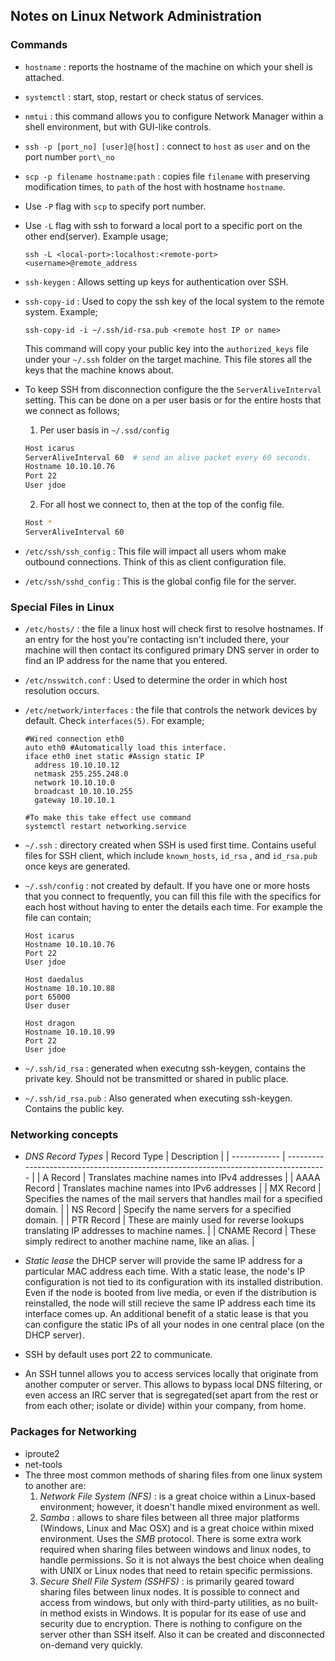 ## Notes on Linux Network Administration

### Commands
* `hostname` : reports the hostname of the machine on which your
  shell is attached.

* `systemctl` : start, stop, restart or check status of services.

* `nmtui` : this command allows you to configure Network Manager
  within a shell environment, but with GUI-like controls.

* `ssh -p [port_no] [user]@[host]` : connect to `host` as `user`
  and on the port number `port\_no`

* `scp -p filename hostname:path` : copies file `filename` with
  preserving modification times, to `path` of the host with hostname
  `hostname`.

* Use `-P` flag with `scp` to specify port number.

* Use `-L` flag with ssh to forward a local port to a specific
  port on the other end(server). Example usage;
  ```
  ssh -L <local-port>:localhost:<remote-port> <username>@remote_address
  ```

* `ssh-keygen` : Allows setting up keys for authentication over SSH.

* `ssh-copy-id` : Used to copy the ssh key of the local system to
  the remote system. Example;
  ```
  ssh-copy-id -i ~/.ssh/id-rsa.pub <remote host IP or name>
  ```
  This command will copy your public key into the `authorized_keys` file
  under your `~/.ssh` folder on the target machine. This file stores all
  the keys that the machine knows about.

* To keep SSH from disconnection configure the the `ServerAliveInterval`
  setting. This can be done on a per user basis or for the entire hosts
  that we connect as follows;
  1. Per user basis in `~/.ssd/config`
  ```bash
  Host icarus
  ServerAliveInterval 60  # send an alive packet every 60 seconds.
  Hostname 10.10.10.76
  Port 22
  User jdoe
  ```
  2. For all host we connect to, then at the top of the config file.
  ```bash
  Host *
  ServerAliveInterval 60
  ```
* `/etc/ssh/ssh_config` : This file will impact all users whom make
  outbound connections. Think of this as client configuration file.

* `/etc/ssh/sshd_config` : This is the global config file for the server.

### Special Files in Linux
* `/etc/hosts/` : the file a linux host will check first to resolve
  hostnames. If an entry for the host you're contacting isn't included
  there, your machine will then contact its configured primary DNS
  server in order to find an IP address for the name that you entered.

* `/etc/nsswitch.conf` : Used to determine the order in which host
  resolution occurs.

* `/etc/network/interfaces` : the file that controls the network
  devices by default. Check `interfaces(5)`. For example;
  ```
  #Wired connection eth0
  auto eth0 #Automatically load this interface.
  iface eth0 inet static #Assign static IP
    address 10.10.10.12
    netmask 255.255.248.0
    network 10.10.10.0
    broadcast 10.10.10.255
    gateway 10.10.10.1

  #To make this take effect use command
  systemctl restart networking.service
  ```
* `~/.ssh` : directory created when SSH is used first time. Contains
  useful files for SSH client, which include `known_hosts`, `id_rsa`
  , and `id_rsa.pub` once keys are generated.

* `~/.ssh/config` : not created by default. If you have one or more
  hosts that you connect to frequently, you can fill this file with
  the specifics for each host without having to enter the details
  each time. For example the file can contain;
  ```
  Host icarus
  Hostname 10.10.10.76
  Port 22
  User jdoe

  Host daedalus
  Hostname 10.10.10.88
  port 65000
  User duser

  Host dragon
  Hostname 10.10.10.99
  Port 22
  User jdoe
  ```
* `~/.ssh/id_rsa` : generated when executng ssh-keygen, contains the
  private key. Should not be transmitted or shared in public place.

* `~/.ssh/id_rsa.pub` : Also generated when executing ssh-keygen.
  Contains the public key.

### Networking concepts
* *DNS Record Types*
  | Record Type  | Description                                                                          |
  | ------------ | ------------------------------------------------------------------------------------ |
  | A Record     | Translates machine names into IPv4 addresses                                         |
  | AAAA Record  | Translates machine names into IPv6 addresses                                         |
  | MX Record    | Specifies the names of the mail servers that handles mail for a specified domain.    |
  | NS Record    | Specify the name servers for a specified domain.                                     |
  | PTR Record   | These are mainly used for reverse lookups translating IP addresses to machine names. |
  | CNAME Record | These simply redirect to another machine name, like an alias.                        |

* _Static lease_ the DHCP server will provide the same IP address for
  a particular MAC address each time. With a static lease, the node's
  IP configuration is not tied to its configuration with its installed
  distribution. Even if the node is booted from live media, or even
  if the distribution is reinstalled, the node will still recieve the
  same IP address each time its interface comes up. An additional
  benefit of a static lease is that you can configure the static IPs
  of all your nodes in one central place (on the DHCP server).

* SSH by default uses port 22 to communicate.

* An SSH tunnel allows you to access services locally that originate
  from another computer or server. This allows to bypass local DNS
  filtering, or even access an IRC server that is segregated(set apart
  from the rest or from each other; isolate or divide) within
  your company, from home.

### Packages for Networking
* iproute2
* net-tools
* The three most common methods of sharing files from one linux system to
  another are:
  1. *Network File System (NFS)* : is a great choice within a Linux-based
     environment; however, it doesn't handle mixed environment as well.
  2. *Samba* : allows to share files between all three major platforms
     (Windows, Linux and Mac OSX) and is a great choice within mixed
     environment. Uses the *SMB* protocol. There is some extra work required
     when sharing files between windows and linux nodes, to handle 
     permissions. So it is not always the best choice when dealing with
     UNIX or Linux nodes that need to retain specific permissions.
  3. *Secure Shell File System (SSHFS)* : is primarily geared toward sharing
     files between linux nodes. It is possible to connect and access from
     windows, but only with third-party utilities, as no built-in method
     exists in Windows. It is popular for its ease of use and security due
     to encryption. There is nothing to configure on the server other than
     SSH itself. Also it can be created and disconnected on-demand very
     quickly.

